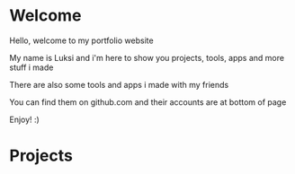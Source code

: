 # Welcome

Hello, welcome to my portfolio website

My name is Luksi and i'm here to show you projects, tools, apps and more stuff i made

There are also some tools and apps i made with my friends

You can find them on github.com and their accounts are at bottom of page

Enjoy! :)

# Projects

